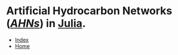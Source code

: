 # **A**rtificial **H**ydrocarbon **N**etworks (*[AHNs][1]*) in [Julia][2].

* [Index](index.md)
* [Home](/HydrocarbonNets.jl/home.md)

[1]: http://link.springer.com/chapter/10.1007/978-3-319-02472-1_4
[2]: http://julialang.org/
